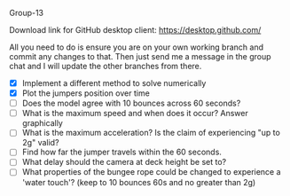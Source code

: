 Group-13

Download link for GitHub desktop client:
https://desktop.github.com/

All you need to do is ensure you are on your own working branch and commit any changes to that.
Then just send me a message in the group chat and I will update the other branches from there.

- [X] Implement a different method to solve numerically
- [X] Plot the jumpers position over time
- [ ] Does the model agree with 10 bounces across 60 seconds?
- [ ] What is the maximum speed and when does it occur? Answer graphically
- [ ] What is the maximum acceleration? Is the claim of experiencing "up to 2g" valid?
- [ ] Find how far the jumper travels within the 60 seconds.
- [ ] What delay should the camera at deck height be set to?
- [ ] What properties of the bungee rope could be changed to experience a 'water touch'? (keep to 10 bounces 60s and no greater than 2g)
